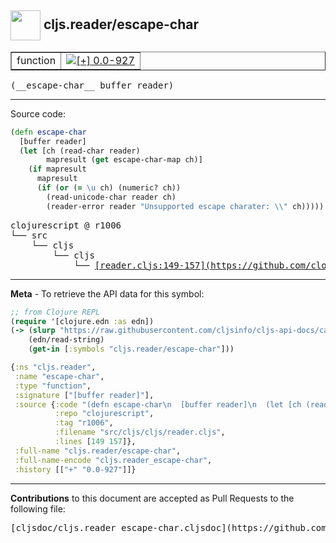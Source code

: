 ## <img width="48px" valign="middle" src="http://i.imgur.com/Hi20huC.png"> cljs.reader/escape-char

 <table border="1">
<tr>

<td>function</td>
<td><a href="https://github.com/cljsinfo/cljs-api-docs/tree/0.0-927"><img valign="middle" alt="[+] 0.0-927" src="https://img.shields.io/badge/+-0.0--927-lightgrey.svg"></a> </td>
</tr>
</table>

 <samp>
(__escape-char__ buffer reader)<br>
</samp>

---





Source code:

```clj
(defn escape-char
  [buffer reader]
  (let [ch (read-char reader)
        mapresult (get escape-char-map ch)]
    (if mapresult
      mapresult
      (if (or (= \u ch) (numeric? ch))
        (read-unicode-char reader ch)
        (reader-error reader "Unsupported escape charater: \\" ch)))))
```

 <pre>
clojurescript @ r1006
└── src
    └── cljs
        └── cljs
            └── <ins>[reader.cljs:149-157](https://github.com/clojure/clojurescript/blob/r1006/src/cljs/cljs/reader.cljs#L149-L157)</ins>
</pre>


---

__Meta__ - To retrieve the API data for this symbol:

```clj
;; from Clojure REPL
(require '[clojure.edn :as edn])
(-> (slurp "https://raw.githubusercontent.com/cljsinfo/cljs-api-docs/catalog/cljs-api.edn")
    (edn/read-string)
    (get-in [:symbols "cljs.reader/escape-char"]))
```

```clj
{:ns "cljs.reader",
 :name "escape-char",
 :type "function",
 :signature ["[buffer reader]"],
 :source {:code "(defn escape-char\n  [buffer reader]\n  (let [ch (read-char reader)\n        mapresult (get escape-char-map ch)]\n    (if mapresult\n      mapresult\n      (if (or (= \\u ch) (numeric? ch))\n        (read-unicode-char reader ch)\n        (reader-error reader \"Unsupported escape charater: \\\\\" ch)))))",
          :repo "clojurescript",
          :tag "r1006",
          :filename "src/cljs/cljs/reader.cljs",
          :lines [149 157]},
 :full-name "cljs.reader/escape-char",
 :full-name-encode "cljs.reader_escape-char",
 :history [["+" "0.0-927"]]}

```

---

__Contributions__ to this document are accepted as Pull Requests to the following file:

 <pre>
[cljsdoc/cljs.reader_escape-char.cljsdoc](https://github.com/cljsinfo/cljs-api-docs/blob/master/cljsdoc/cljs.reader_escape-char.cljsdoc)
</pre>

